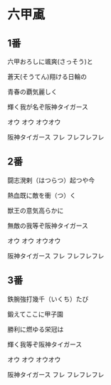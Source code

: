 # 六甲颪

## 1番
六甲おろしに颯爽(さっそう)と

蒼天(そうてん)翔ける日輪の

青春の覇気麗しく

輝く我が名ぞ阪神タイガース

オウ オウ オウオウ

阪神タイガース フレ フレフレフレ

## 2番
闘志溌剌（はつらつ）起つや今

熱血既に敵を衝（つ）く

獣王の意気高らかに

無敵の我等ぞ阪神タイガース

オウ オウ オウオウ

阪神タイガース フレ フレフレフレ

## 3番
鉄腕強打幾千（いくち）たび

鍛えてここに甲子園

勝利に燃ゆる栄冠は

輝く我等ぞ阪神タイガース

オウ オウ オウオウ

阪神タイガース フレ フレフレフレ
